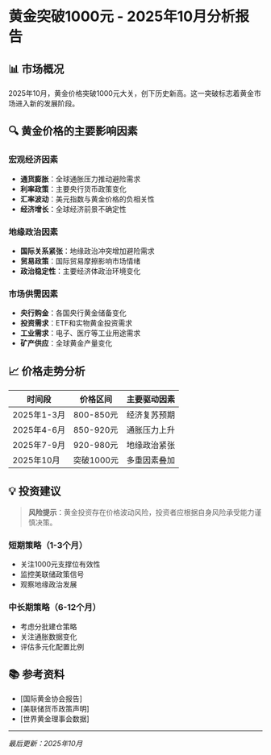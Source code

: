 # 黄金突破1000元 - 2025年10月分析报告

## 📊 市场概况

2025年10月，黄金价格突破1000元大关，创下历史新高。这一突破标志着黄金市场进入新的发展阶段。

## 🔍 黄金价格的主要影响因素

### 宏观经济因素
- **通货膨胀**：全球通胀压力推动避险需求
- **利率政策**：主要央行货币政策变化
- **汇率波动**：美元指数与黄金价格的负相关性
- **经济增长**：全球经济前景不确定性

### 地缘政治因素
- **国际关系紧张**：地缘政治冲突增加避险需求
- **贸易政策**：国际贸易摩擦影响市场情绪
- **政治稳定性**：主要经济体政治环境变化

### 市场供需因素
- **央行购金**：各国央行黄金储备变化
- **投资需求**：ETF和实物黄金投资需求
- **工业需求**：电子、医疗等工业用途需求
- **矿产供应**：全球黄金产量变化

## 📈 价格走势分析

| 时间段 | 价格区间 | 主要驱动因素 |
|--------|----------|--------------|
| 2025年1-3月 | 800-850元 | 经济复苏预期 |
| 2025年4-6月 | 850-920元 | 通胀压力上升 |
| 2025年7-9月 | 920-980元 | 地缘政治紧张 |
| 2025年10月 | 突破1000元 | 多重因素叠加 |

## 💡 投资建议

> **风险提示**：黄金投资存在价格波动风险，投资者应根据自身风险承受能力谨慎决策。

### 短期策略（1-3个月）
- 关注1000元支撑位有效性
- 监控美联储政策信号
- 观察地缘政治发展

### 中长期策略（6-12个月）
- 考虑分批建仓策略
- 关注通胀数据变化
- 评估多元化配置比例

## 📚 参考资料

- [国际黄金协会报告]
- [美联储货币政策声明]
- [世界黄金理事会数据]

---

*最后更新：2025年10月*